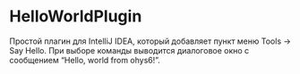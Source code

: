 # HelloWorldPlugin
Простой плагин для IntelliJ IDEA, который добавляет пункт меню Tools → Say Hello. При выборе команды выводится диалоговое окно с сообщением “Hello, world from ohys6!”.
